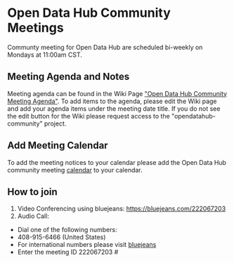 # Open Data Hub Community Meetings
Communty meeting for Open Data Hub are scheduled bi-weekly on Mondays at 
11:00am CST.

## Meeting Agenda and Notes
Meeting agenda can be found in the Wiki Page ["Open Data Hub Community Meeting Agenda"](https://gitlab.com/opendatahub/opendatahub-community/wikis/Open-Data-Hub-Community-Meeting-Agenda).
To add items to the agenda, please edit the Wiki page and add your agenda items under the meeting date title. If you do not see the edit button for the Wiki please
request access to the "opendatahub-community" project. 


## Add Meeting Calendar
To add the meeting notices to your calendar please add the Open Data Hub 
community meeting [calendar](https://calendar.google.com/calendar?cid=cmVkaGF0LmNvbV92bW1pMW5tdHQyZGJjdXVqcmJ1aGo5N2pya0Bncm91cC5jYWxlbmRhci5nb29nbGUuY29t) to your calendar.

## How to join
1. Video  Conferencing using bluejeans: https://bluejeans.com/222067203
2. Audio Call: 
- Dial one of the following numbers:
- 408-915-6466 (United States)
- For international numbers please visit [bluejeans](https://www.redhat.com/en/conference-numbers)
- Enter the meeting ID 222067203 #